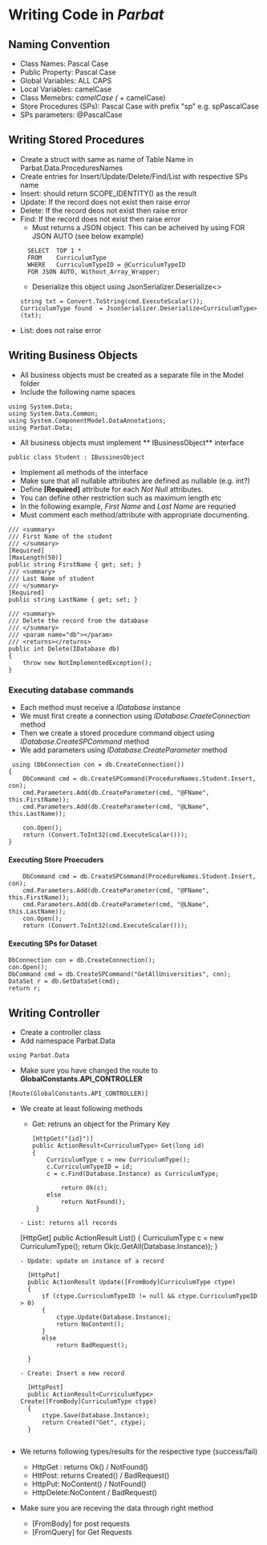# Writing Code in *Parbat*

## Naming Convention
- Class Names: Pascal Case
- Public Property: Pascal Case
- Global Variables: ALL CAPS
- Local Variables: camelCase
- Class Memebrs: _camelCase (_ + camelCase)
- Store Procedures (SPs): Pascal Case with prefix "sp" e.g. spPascalCase 
- SPs parameters: @PascalCase 

## Writing Stored Procedures
- Create a struct with same as name of Table Name in Parbat.Data.ProceduresNames
- Create entries for Insert/Update/Delete/Find/List with respective SPs name
- Insert: should return SCOPE_IDENTITY() as the result
- Update: If the record does not exist then raise error
- Delete: If the record deos not exist then raise error
- Find: If the record does not exist then raise error
  - Must returns a JSON object. This can be acheived by using FOR JSON AUTO (see below example)
  ```
	SELECT	TOP 1 * 
	FROM	CurriculumType 
	WHERE	CurriculumTypeID = @CurriculumTypeID
	FOR JSON AUTO, Without_Array_Wrapper;
  ```
  - Deserialize this object using JsonSerializer.Deserialize<>
  ```
  string txt = Convert.ToString(cmd.ExecuteScalar());
  CurriculumType found  = JsonSerializer.Deserialize<CurriculumType>(txt);
  ```
- List: does not raise error

## Writing Business Objects
- All business objects must be created as a separate file in the Model folder
- Include the following name spaces
```
using System.Data;
using System.Data.Common;
using System.ComponentModel.DataAnnotations;
using Parbat.Data;
```
- All business objects must implement ** IBusinessObject** interface
```
public class Student : IBussinesObject
```
- Implement all methods of the interface
- Make sure that all nullable attributes are defined as nullable (e.g. int?)
- Define **[Required]** attribute for each *Not Null* attributes. 
- You can define other restriction such as maximum length etc
- In the following example, *First Name* and *Last Name* are requried
- Must comment each method/attribute with appropriate documenting.
```
/// <summary>
/// First Name of the student
/// </summary>
[Required]
[MaxLength(50)]
public string FirstName { get; set; }
/// <summary>
/// Last Name of student
/// </summary>
[Required]
public string LastName { get; set; }

/// <summary>
/// Delete the record from the database
/// </summary>
/// <param name="db"></param>
/// <returns></returns>
public int Delete(IDatabase db)
{
    throw new NotImplementedException();
}
```
### Executing database commands
- Each method must receive a *IDatabase* instance
- We must first create a connection using *IDatabase.CraeteConnection* method
- Then we create a stored procedure command object using *IDatabase.CreateSPCommand* method
- We add parameters using *IDatabase.CreateParameter* method
```
 using (DbConnection con = db.CreateConnection())
{
    DbCommand cmd = db.CreateSPCommand(ProcedureNames.Student.Insert, con);
    cmd.Parameters.Add(db.CreateParameter(cmd, "@FName", this.FirstName));
    cmd.Parameters.Add(db.CreateParameter(cmd, "@LName", this.LastName));

    con.Open();
    return (Convert.ToInt32(cmd.ExecuteScalar()));
}
```

#### Executing Store Proecuders
```
    DbCommand cmd = db.CreateSPCommand(ProcedureNames.Student.Insert, con);
    cmd.Parameters.Add(db.CreateParameter(cmd, "@FName", this.FirstName));
    cmd.Parameters.Add(db.CreateParameter(cmd, "@LName", this.LastName));
	con.Open();
    return (Convert.ToInt32(cmd.ExecuteScalar()));
```

#### Executing SPs for Dataset
```
DbConnection con = db.CreateConnection();
con.Open();
DbCommand cmd = db.CreateSPCommand("GetAllUniversities", con);
DataSet r = db.GetDataSet(cmd);
return r;

```

## Writing Controller
- Create a controller class
- Add namespace Parbat.Data
```
using Parbat.Data
```
- Make sure you have changed the route to **GlobalConstants.API_CONTROLLER**
```
[Route(GlobalConstants.API_CONTROLLER)]
```
- We create at least following methods
  - Get: retruns an object for the Primary Key
	```
	[HttpGet("{id}")]
    public ActionResult<CurriculumType> Get(long id)
	{
        CurriculumType c = new CurriculumType();
        c.CurriculumTypeID = id;
        c = c.Find(Database.Instance) as CurriculumType;

			return Ok(c);
		else
            return NotFound();
     }
  ```
  - List: returns all records
  ```
	[HttpGet]
	public ActionResult List()
	{
		CurriculumType c = new CurriculumType();
		return Ok(c.GetAll(Database.Instance));
	}
  ```
  - Update: update on instance of a record
  ```
		[HttpPut]
        public ActionResult Update([FromBody]CurriculumType ctype)
        {
            if (ctype.CurriculumTypeID != null && ctype.CurriculumTypeID > 0)
            {
                ctype.Update(Database.Instance);
                return NoContent();
            }
            else
                return BadRequest();
                
        }
  ```
  - Create: Insert a new record
   ```
		[HttpPost]
        public ActionResult<CurriculumType> Create([FromBody]CurriculumType ctype)
        {
            ctype.Save(Database.Instance);
            return Created("Get", ctype);
        }
   ```

- We returns following types/results for the respective type (success/fail)
  - HttpGet : returns  Ok()  / NotFound()
  - HttPost: returns Created() / BadRequest()
  - HttpPut: NoContent() / NotFound()
  - HttpDelete:NoContent / BadRequest()

- Make sure you are receving the data through right method
  - [FromBody] for post requests
  - [FromQuery] for Get Requests

